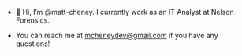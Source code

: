 - 👋 Hi, I’m @matt-cheney. I currently work as an IT Analyst at Nelson Forensics.

- You can reach me at mcheneydev@gmail.com if you have any questions!
